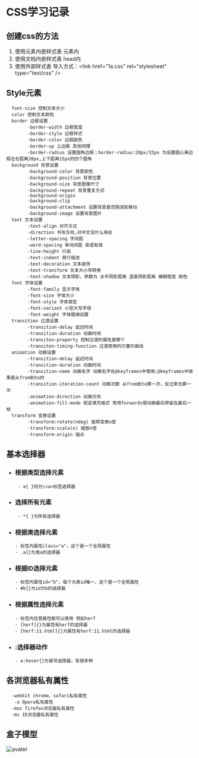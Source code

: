 # CSS学习记录

## 创建css的方法
1. 使用元素内嵌样式表 元素内
2. 使用文档内嵌样式表 head内
3. 使用外部样式表 导入方式：\<link href="1a.css" rel="stylesheet" type="text/css" /> 


## Style元素
      font-size 控制文本大小
      color 控制文本颜色
      border 边框设置
            -border-width 边框宽度
            -border-style 边框样式
            -border-color 边框颜色
            -border-up 上边框 其他同理
            -border-radius 设置圆角边框；border-radius:20px/15px 为设置圆心离边框左右距离20px,上下距离15px的四个圆角
      background 背景设置
            -background-color 背景颜色
            -background-position 背景位置
            -background-size 背景图像尺寸
            -background-repeat 背景重复方式
            -background-origin 
            -background-clip
            -background-attachment 设置背景是否随滚轮移动
            -background-image 设置背景图片
      text 文本设置
            -text-align 对齐方式
            -direction 书写方向,对中文没什么用处
            -letter-spacing 字间距
            -word-spacing 单词间距 英语有效
            -line-height 行高
            -text-indent 首行缩进
            -text-decoration 文本装饰
            -text-transform 文本大小写转换
            -text-shadow 文本阴影，参数为 水平阴影距离 竖直阴影距离 模糊程度 颜色
      font 字体设置
            -font-family 显示字体
            -font-size 字体大小
            -font-style 字体类型
            -font-variant 小型大写字母
            -font-weight 字体粗细设置
      transition 过渡设置
            -transition-delay 延迟时间
            -transition-duration 动画时间
            -transiton-property 控制过渡的属性是哪个
            -transiton-timing-function 过渡使用的贝塞尔曲线
      animation 动画设置
            -transition-delay 延迟时间
            -transition-duration 动画时间
            -transition-name 动画名字 动画名字在@keyframes中使用;@keyframes中效果是从from到to的
            -transition-iteration-count 动画次数 从from到to算一次，反过来也算一次
            -animation-direction 动画方向
            -animation-fill-mode 规定填充格式 常用forwards使动画最后停留在最后一帧
      transform 变换设置
            -transform:rotate(ndeg) 旋转变换n度
            -transform:scale(n) 缩放n倍
            -transform-origin 锚点
## 基本选择器
- ### 根据类型选择元素
       - a{ }则为\<a>标签选择器
- ### 选择所有元素
       - *{ }为所有选择器
- ### 根据类选择元素
      - 标签内属性class="a"，这个是一个全局属性
      - .a{}为类a的选择器
- ### 根据ID选择元素
      - 标签内属性id="b"，每个元素id唯一，这个是一个全局属性
      - #b{}为id为b的选择器
- ### 根据属性选择元素
      - 标签内任意属性都可以使用 例如herf
      - [herf]{}为属性有herf的选择器
      - [herf:11.html]{}为属性有herf:11.html的选择器
- ### :选择器动作
      - a:hover{}为冒号选择器，有很多种
## 各浏览器私有属性
      -webkit chrome、safari私有属性
       -o Opera私有属性
      -moz firefox浏览器私有属性
      -ms IE浏览器私有属性
## 盒子模型
![avater](https://img-blog.csdn.net/20140124141001609?watermark/2/text/aHR0cDovL2Jsb2cuY3Nkbi5uZXQvenl1eml4aWFv/font/5a6L5L2T/fontsize/400/fill/I0JBQkFCMA==/dissolve/70/gravity/SouthEast)
